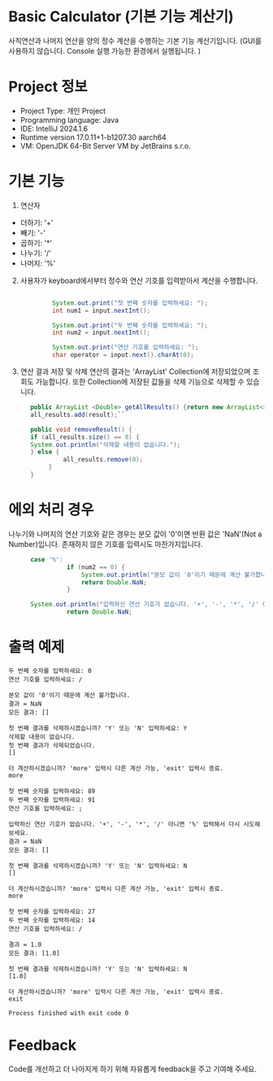 # Basic Calculator (기본 기능 계산기)
사칙연산과 나머지 연산을 양의 정수 계산을 수행하는 기본 기능 계산기입니다.
(GUI를 사용하지 않습니다. Console 실행 가능한 환경에서 실행됩니다. )

# Project 정보
- Project Type: 개인 Project
- Programming language: Java
- IDE: IntelliJ 2024.1.6
- Runtime version 17.0.11+1-b1207.30 aarch64
- VM: OpenJDK 64-Bit Server VM by JetBrains s.r.o.

# 기본 기능
1. 연산자
- 더하기: '+'
- 빼기: '-'
- 곱하기: '*'
- 나누기: '/'
- 나머지: '%'

2. 사용자가 keyboard에서부터 정수와 연산 기호를 입력받아서 계산을 수행합니다. 

``` Java

            System.out.print("첫 번째 숫자를 입력하세요: ");
            int num1 = input.nextInt();

            System.out.print("두 번째 숫자를 입력하세요: ");
            int num2 = input.nextInt();

            System.out.print("연산 기호를 입력하세요: ");
            char operator = input.next().charAt(0);
```

3. 연산 결과 저장 및 삭제
   연산의 결과는 'ArrayList' Collection에 저장되었으며 조회도 가능합니다. 또한 Collection에 저장된 값들을 삭제 기능으로 삭제할 수 있습니다.

```Java
      public ArrayList <Double> getAllResults() {return new ArrayList<>(all_results);  
      all_results.add(result);``

      public void removeResult() {
      if (all_results.size() == 0) {
      System.out.println("삭제할 내용이 없습니다.");
      } else {
               all_results.remove(0);
           }
      }
```
   
# 에외 처리 경우
나누기와 나머지의 연산 기호와 같은 경우는 분모 값이 '0'이면 반환 값은 'NaN'(Not a Number)입니다. 존재하지 않은 기호를 입력시도 마찬가지입니다.

``` Java
      case '%':
                if (num2 == 0) {
                    System.out.println("분모 값이 '0'이기 때문에 계산 불가합니다.");
                    return Double.NaN;
                }

      System.out.println("입력하신 연산 기호가 없습니다. '+', '-', '*', '/' 아니면 '%' 입력해서 다시 시도해 보세요.");
                return Double.NaN;
```

# 출력 예제

``` 첫 번째 숫자를 입력하세요: 98
두 번째 숫자를 입력하세요: 0
연산 기호를 입력하세요: /

분모 값이 '0'이기 때문에 계산 불가합니다.
결과 = NaN
모든 결과: []

첫 번째 결과를 삭제하시겠습니까? 'Y' 또는 'N' 입력하세요: Y
삭제할 내용이 없습니다.
첫 번째 결과가 삭제되었습니다.
[]

더 계산하시겠습니까? 'more' 입력시 다른 계산 가능, 'exit' 입력시 종료.
more

첫 번째 숫자를 입력하세요: 89
두 번째 숫자를 입력하세요: 91
연산 기호를 입력하세요: ;

입력하신 연산 기호가 없습니다. '+', '-', '*', '/' 아니면 '%' 입력해서 다시 시도해 보세요.
결과 = NaN
모든 결과: []

첫 번째 결과를 삭제하시겠습니까? 'Y' 또는 'N' 입력하세요: N
[]

더 계산하시겠습니까? 'more' 입력시 다른 계산 가능, 'exit' 입력시 종료.
more

첫 번째 숫자를 입력하세요: 27
두 번째 숫자를 입력하세요: 14
연산 기호를 입력하세요: /

결과 = 1.0
모든 결과: [1.0]

첫 번째 결과를 삭제하시겠습니까? 'Y' 또는 'N' 입력하세요: N
[1.0]

더 계산하시겠습니까? 'more' 입력시 다른 계산 가능, 'exit' 입력시 종료.
exit

Process finished with exit code 0 

```
# Feedback
Code를 개선하고 더 나아지게 하기 위해 자유롭게 feedback을 주고 기여해 주세요.